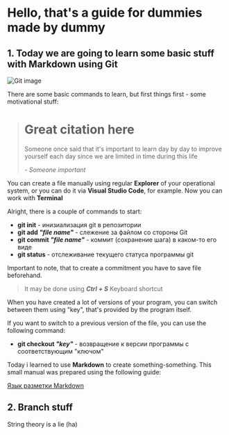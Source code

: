 # Hello, that's a guide for dummies made by dummy
## 1. Today we are going to learn some basic stuff with Markdown using Git

![Git image](https://upload.wikimedia.org/wikipedia/commons/thumb/e/e0/Git-logo.svg/1280px-Git-logo.svg.png)


There are some basic commands to learn, but first things first - some motivational stuff:

># Great citation here
> Someone once said that it's important to learn day by day to improve yourself each day since we are limited in time during this life
>
> *- Someone important*

You can create a file manually using regular **Explorer** of your operational system, or you can do it via **Visual Studio Code**, for example.
Now you can work with **Terminal**


Alright, there is a couple of commands to start:
* **git init** - инизиализация git в репозитории
* **git add *"file name"*** - слежение за файлом со стороны Git
* **git commit *"file name"*** - коммит (сохранение шага) в каком-то его виде
* **git status** - отслеживание текущего статуса программы git 

Important to note, that to create a commitment you have to save file beforehand.

>It may be done using ***Ctrl + S*** Keyboard shortcut

When you have created a lot of versions of your program, you can switch between them using "key", that's provided by the program itself.

If you want to switch to a previous version of the file, you can use the following command:

- **git checkout *"key"*** - возвращение к версии программы с соответствующим "ключом"

Today i learned to use **Markdown** to create something-something. This small manual was prepared using the following guide:

[Язык разметки Markdown](https://doka.guide/tools/markdown/)

## 2. Branch stuff

String theory is a lie (ha)